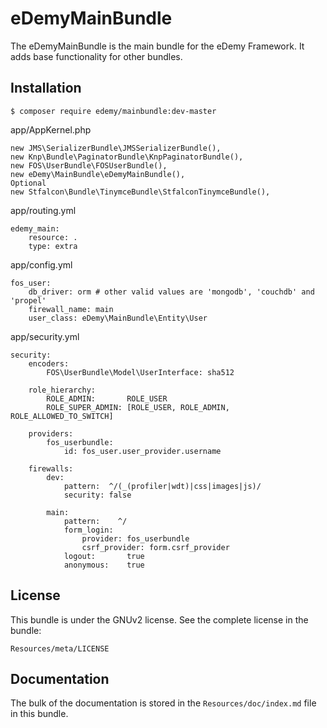 eDemyMainBundle
=============

The eDemyMainBundle is the main bundle for the eDemy Framework. It adds base functionality for other bundles.

Installation
------------

    $ composer require edemy/mainbundle:dev-master

app/AppKernel.php

    new JMS\SerializerBundle\JMSSerializerBundle(),
    new Knp\Bundle\PaginatorBundle\KnpPaginatorBundle(),
    new FOS\UserBundle\FOSUserBundle(),
    new eDemy\MainBundle\eDemyMainBundle(),
    Optional
    new Stfalcon\Bundle\TinymceBundle\StfalconTinymceBundle(),

app/routing.yml

    edemy_main:
        resource: .
        type: extra

app/config.yml

    fos_user:
        db_driver: orm # other valid values are 'mongodb', 'couchdb' and 'propel'
        firewall_name: main
        user_class: eDemy\MainBundle\Entity\User

app/security.yml

    security:
        encoders:
            FOS\UserBundle\Model\UserInterface: sha512
    
        role_hierarchy:
            ROLE_ADMIN:       ROLE_USER
            ROLE_SUPER_ADMIN: [ROLE_USER, ROLE_ADMIN, ROLE_ALLOWED_TO_SWITCH]
    
        providers:
            fos_userbundle:
                id: fos_user.user_provider.username
    
        firewalls:
            dev:
                pattern:  ^/(_(profiler|wdt)|css|images|js)/
                security: false
    
            main:
                pattern:    ^/
                form_login:
                    provider: fos_userbundle
                    csrf_provider: form.csrf_provider
                logout:       true
                anonymous:    true

License
-------

This bundle is under the GNUv2 license. See the complete license in the bundle:

    Resources/meta/LICENSE

Documentation
-------------

The bulk of the documentation is stored in the `Resources/doc/index.md`
file in this bundle.

